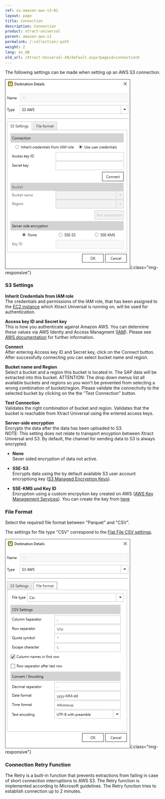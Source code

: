 ```yaml
---
ref: xu-amazon-aws-s3-02
layout: page
title: Connection
description: Connection
product: xtract-universal
parent: amazon-aws-s3
permalink: /:collection/:path
weight: 2
lang: en_GB
old_url: /Xtract-Universal-EN/default.aspx?pageid=connection5
---
```



The following settings can be made when setting up an AWS S3 connection. 

![XU_S3_DestinationDetails](/img/content/XU_S3_DestinationDetails.png){:class="img-responsive"}

### S3 Settings

**Inherit Credentials from IAM role**<br>
The credentials and permissions of the IAM role, that has been assigned to the [EC2 instance](https://docs.aws.amazon.com/IAM/latest/UserGuide/id_roles_use_switch-role-ec2.html) which Xtract Universal is running on, will be used for authentication. 

**Access key ID and Secret key**<br>
This is how you authenticate against Amazon AWS. You can determine these values via AWS Identiy and Access Managment ([IAM](https://console.aws.amazon.com/iam/home#/home)).
Please see [AWS documentation](https://docs.aws.amazon.com/IAM/latest/UserGuide/id_credentials_access-keys.html) for further information.

**Connect**<br>
After entering Access key ID and Secret key, click on the Connect button. After successfully connecting you can select bucket name and region.

**Bucket name and Region**<br>
Select a bucket and a region this bucket is located in. The SAP data will be extracted into this bucket.
ATTENTION: The drop down menus list all available buckets and regions so you won't be prevented from selecting a wrong combination of bucket/region. Please validate the connectivity to the selected bucket by clicking on the the "Test Connection" button.

**Test Connection**<br>
Validates the right combination of bucket and region. Validates that the bucket is reachable from Xtract Universal using the entered access keys.

**Server-side encryption**<br>
Encrypts the data after the data has been uploaded to S3.<br>
NOTE: This setting does not relate to transport encyption between Xtract Universal and S3. By default, the channel for sending data to S3 is always encrypted. 

- **None**<br>
Sever sided encryption of data not active.

- **SSE-S3**<br>
Encrypts data using the by default available S3 user account encryptiong key ([S3 Managed Encryption Keys](https://docs.aws.amazon.com/AmazonS3/latest/dev/UsingServerSideEncryption.html)).

- **SSE-KMS und Key ID**<br>
Encryption using a custom encrpytion key created on AWS ([AWS Key Management Services](https://docs.aws.amazon.com/AmazonS3/latest/dev/UsingKMSEncryption.html)). You can create the key from [here](https://console.aws.amazon.com/iam/home#/encryptionKeys/.)


### File Format
Select the required file format between "Parquet" and "CSV".

The settings for file type "CSV" correspond to the [Flat File CSV settings](../csv-flat-file).
	
![XU_S3_DestinationDetails2](/img/content/xu/XU_S3_DestinationDetails2.png){:class="img-responsive"}

### Connection Retry Function

The Retry is a built-in function that prevents extractions from failing in case of short connection interruptions to AWS S3.
The Retry function is implemented according to Microsoft guidelines. The Retry function tries to establish connection up to 2 minutes.